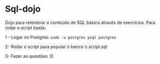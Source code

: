 # Sql-dojo

Dojo para relembrar o conteúdo de SQL básico através de exercícios. Para rodar o script basta: 

1 - Logar no Postgres: 
 `sudo -u postgres psql postgres`

2- Rodar o script para popular o banco 
   \i script.sql

3- Fazer as questões :D 
